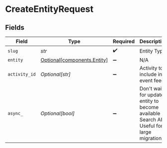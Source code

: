 # CreateEntityRequest


## Fields

| Field                                                                                        | Type                                                                                         | Required                                                                                     | Description                                                                                  | Example                                                                                      |
| -------------------------------------------------------------------------------------------- | -------------------------------------------------------------------------------------------- | -------------------------------------------------------------------------------------------- | -------------------------------------------------------------------------------------------- | -------------------------------------------------------------------------------------------- |
| `slug`                                                                                       | *str*                                                                                        | :heavy_check_mark:                                                                           | Entity Type                                                                                  | contact                                                                                      |
| `entity`                                                                                     | [Optional[components.Entity]](../../models/components/entity.md)                             | :heavy_minus_sign:                                                                           | N/A                                                                                          |                                                                                              |
| `activity_id`                                                                                | *Optional[str]*                                                                              | :heavy_minus_sign:                                                                           | Activity to include in event feed                                                            | 01F130Q52Q6MWSNS8N2AVXV4JN                                                                   |
| `async_`                                                                                     | *Optional[bool]*                                                                             | :heavy_minus_sign:                                                                           | Don't wait for updated entity to become available in Search API. Useful for large migrations |                                                                                              |